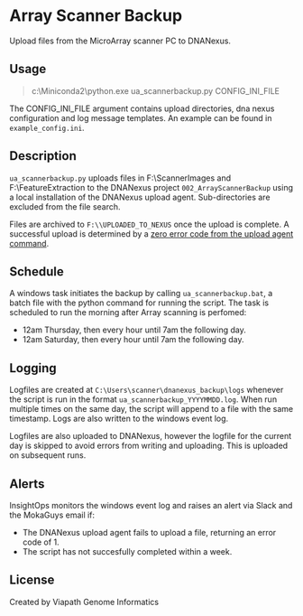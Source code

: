 # Array Scanner Backup
Upload files from the MicroArray scanner PC to DNANexus.

## Usage
> c:\Miniconda2\python.exe ua_scannerbackup.py CONFIG_INI_FILE

The CONFIG_INI_FILE argument contains upload directories, dna nexus configuration and log message templates. An example can be found in `example_config.ini`.

## Description

`ua_scannerbackup.py` uploads files in F:\ScannerImages and F:\FeatureExtraction to the DNANexus project `002_ArrayScannerBackup` using a local installation of the DNANexus upload agent. Sub-directories are excluded from the file search.

Files are archived to `F:\\UPLOADED_TO_NEXUS` once the upload is complete. A successful upload is determined by a [zero error code from the upload agent command](https://documentation.dnanexus.com/user/objects/uploading-and-downloading-files/batch/upload-agent#errors).

## Schedule
A windows task initiates the backup by calling `ua_scannerbackup.bat`, a batch file with the python command for running the script. The task is scheduled to run the morning after Array scanning is perfomed:
- 12am Thursday, then every hour until 7am the following day.
- 12am Saturday, then every hour until 7am the following day.

## Logging
Logfiles are created at `C:\Users\scanner\dnanexus_backup\logs` whenever the script is run in the format `ua_scannerbackup_YYYYMMDD.log`. When run multiple times on the same day, the script will append to a file with the same timestamp. Logs are also written to the windows event log.

Logfiles are also uploaded to DNANexus, however the logfile for the current day is skipped to avoid errors from writing and uploading. This is uploaded on subsequent runs.

## Alerts
InsightOps monitors the windows event log and raises an alert via Slack and the MokaGuys email if:
* The DNANexus upload agent fails to upload a file, returning an error code of 1.
* The script has not succesfully completed within a week.

## License
Created by Viapath Genome Informatics
